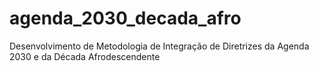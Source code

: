 # agenda_2030_decada_afro
Desenvolvimento de Metodologia de Integração de Diretrizes da Agenda 2030 e da Década Afrodescendente
